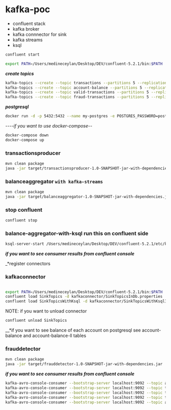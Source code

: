 # kafka-poc

 - confluent stack
 - kafka broker
 - kafka connnector for sink
 - kafka streams
 - ksql

```sh
confluent start

export PATH=/Users/medineceylan/Desktop/DEV/confluent-5.2.1/bin:$PATH  

```


__*create topics*__

```sh
kafka-topics --create --topic transactions --partitions 5 --replication-factor 1 --zookeeper localhost:2181
kafka-topics --create --topic account-balance --partitions 5 --replication-factor 1 --zookeeper localhost:2181
kafka-topics --create --topic valid-transactions --partitions 5 --replication-factor 1 --zookeeper localhost:2181 
kafka-topics --create --topic fraud-transactions --partitions 5 --replication-factor 1 --zookeeper localhost:2181
```

__*postgresql*__

```sh
docker run -d -p 5432:5432 --name my-postgres -e POSTGRES_PASSWORD=postgres postgres:9.6
```
----*if you want to use docker-compose*--

```sh
docker-compose down 
docker-compose up
```


### transactionsproducer

```sh
mvn clean package
java -jar target/transactionsproducer-1.0-SNAPSHOT-jar-with-dependencies.jar

```

### balanceaggregator `with kafka-streams` 

```sh
mvn clean package
java -jar target/balanceaggregator-1.0-SNAPSHOT-jar-with-dependencies.jar
```

 
### stop confluent
 
```sh
confluent stop

```


### balance-aggregator-with-ksql run this on confluent side

```sh
ksql-server-start /Users/medineceylan/Desktop/DEV/confluent-5.2.1/etc/ksql/ksql-server.properties --queries-file /Users/medineceylan/Desktop/DEV/poc/kafka-poc/balance-aggregator-with-ksql/balances.sql

```
__*if you want to see consumer results from confluent console*__

_*register connectors

### kafkaconnector

```sh

export PATH=/Users/medineceylan/Desktop/DEV/confluent-5.2.1/bin:$PATH 
confluent load SinkTopics -d kafkaconnector/SinkTopicsInDb.properties
confluent load SinkTopicsWithKsql -d kafkaconnector/SinkTopicsWithKsqlInDb.properties
```

NOTE: if you want to unload connector
```sh
confluent unload SinkTopics

```


__*if you want to see balance of each account on postgresql see account-balance and account-balance-ll tables
 
 ### frauddetector
 
 ```sh
 mvn clean package
 java -jar target/frauddetector-1.0-SNAPSHOT-jar-with-dependencies.jar
 ```
 
 
__*if you want to see consumer results from confluent console*__

```sh
kafka-avro-console-consumer --bootstrap-server localhost:9092 --topic account-balance  --from-beginning 
kafka-avro-console-consumer --bootstrap-server localhost:9092 --topic transactions       --from-beginning
kafka-avro-console-consumer --bootstrap-server localhost:9092 --topic transactions-valid --from-beginning
kafka-avro-console-consumer --bootstrap-server localhost:9092 --topic transactions-fraud --from-beginning 
kafka-avro-console-consumer --bootstrap-server localhost:9092 --topic account-balance-ll --from-beginning 
```